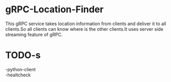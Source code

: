 # gRPC-Location-Finder
This gRPC service takes location information from clients and deliver it to all clients.So all clients can know where is the other clients.It uses server side streaming feature of gRPC.
# TODO-s
-python-client<br>
-healtcheck<br>

